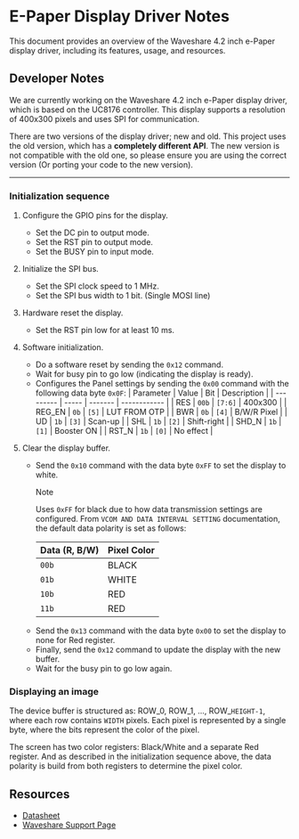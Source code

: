 # E-Paper Display Driver Notes

This document provides an overview of the Waveshare 4.2 inch e-Paper display driver, including its features, usage, and resources.

## Developer Notes

We are currently working on the Waveshare 4.2 inch e-Paper display driver, which is based on the UC8176 controller. This display supports a resolution of 400x300 pixels and uses SPI for communication.

There are two versions of the display driver; new and old. This project uses the old version, which has a **completely different API**. The new version is not compatible with the old one, so please ensure you are using the correct version (Or porting your code to the new version).

---

### Initialization sequence

1. Configure the GPIO pins for the display.
   - Set the DC pin to output mode.
   - Set the RST pin to output mode.
   - Set the BUSY pin to input mode.
1. Initialize the SPI bus.
   - Set the SPI clock speed to 1 MHz.
   - Set the SPI bus width to 1 bit. (Single MOSI line)
1. Hardware reset the display.
   - Set the RST pin low for at least 10 ms.
1. Software initialization.

   - Do a software reset by sending the `0x12` command.
   - Wait for busy pin to go low (indicating the display is ready).
   - Configures the Panel settings by sending the `0x00` command with the following data byte `0x0F`:
     | Parameter | Value | Bit     | Description  |
     | --------- | ----- | ------- | ------------ |
     | RES       | `00b` | `[7:6]` | 400x300      |
     | REG_EN    | `0b`  | `[5]`   | LUT FROM OTP |
     | BWR       | `0b`  | `[4]`   | B/W/R Pixel  |
     | UD        | `1b`  | `[3]`   | Scan-up      |
     | SHL       | `1b`  | `[2]`   | Shift-right  |
     | SHD_N     | `1b`  | `[1]`   | Booster ON   |
     | RST_N     | `1b`  | `[0]`   | No effect    |

1. Clear the display buffer.

   - Send the `0x10` command with the data byte `0xFF` to set the display to white.
      > [!NOTE]
      > Uses `0xFF` for black due to how data transmission settings are configured.
      > From `VCOM AND DATA INTERVAL SETTING` documentation, the default data polarity
      > is set as follows:
      >
      > | Data (R, B/W) | Pixel Color |
      > | ------------- | ----------- |
      > | `00b`         | BLACK       |
      > | `01b`         | WHITE       |
      > | `10b`         | RED         |
      > | `11b`         | RED         |
   - Send the `0x13` command with the data byte `0x00` to set the display to none for Red register.
   - Finally, send the `0x12` command to update the display with the new buffer.
   - Wait for the busy pin to go low again.

### Displaying an image

The device buffer is structured as: ROW_0, ROW_1, ..., ROW_`HEIGHT-1`, where each row contains `WIDTH` pixels. Each pixel is represented by a single byte, where the bits represent the color of the pixel.

The screen has two color registers: Black/White and a separate Red register. And as described in the initialization sequence above, the data polarity is build from both registers to determine the pixel color.

## Resources

- [Datasheet](https://www.waveshare.net/w/upload/8/88/UC8176.pdf)
- [Waveshare Support Page](<https://www.waveshare.com/wiki/4.2inch_e-Paper_Module_(B)_Manual#Resources>)
